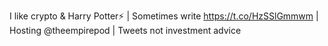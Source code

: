 I like crypto & Harry Potter⚡️ | Sometimes write https://t.co/HzSSlGmmwm | Hosting @theempirepod | Tweets not investment advice
